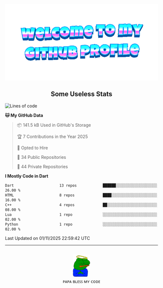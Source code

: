 <div align="center">
	<img src="https://raw.githubusercontent.com/deogw/deogw/main/assets/welkom.gif" alt="welkom to my github profile">
	<br>
</div>
<h2 style="text-align:center">Some Useless Stats</h3>

<!--START_SECTION:waka-->
![Lines of code](https://img.shields.io/badge/From%20Hello%20World%20I%27ve%20Written-11.6%20million%20lines%20of%20code-blue)

**🐱 My GitHub Data** 

> 📦 141.5 kB Used in GitHub's Storage 
 > 
> 🏆 7 Contributions in the Year 2025
 > 
> 💼 Opted to Hire
 > 
> 📜 34 Public Repositories 
 > 
> 🔑 44 Private Repositories 
 > 
**I Mostly Code in Dart** 

```text
Dart                     13 repos            ██████░░░░░░░░░░░░░░░░░░░   26.00 % 
HTML                     8 repos             ████░░░░░░░░░░░░░░░░░░░░░   16.00 % 
C++                      4 repos             ██░░░░░░░░░░░░░░░░░░░░░░░   08.00 % 
Lua                      1 repo              ░░░░░░░░░░░░░░░░░░░░░░░░░   02.00 % 
Python                   1 repo              ░░░░░░░░░░░░░░░░░░░░░░░░░   02.00 % 
```




 Last Updated on 01/11/2025 22:59:42 UTC
<!--END_SECTION:waka-->
---
<div align="center">
    <br>
    <a href="https://bit.ly/3A2g5zU">
        <img src="https://raw.githubusercontent.com/deogw/deogw/main/assets/papabless.png"
            alt="welkom to my github profile" height="75px">
    </a>
    <br>
ᴘᴀᴘᴀ ʙʟᴇꜱꜱ ᴍʏ ᴄᴏᴅᴇ
</div>
